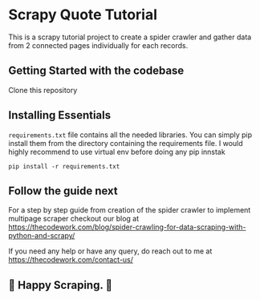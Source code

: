 # Scrapy Quote Tutorial
This is a scrapy tutorial project to create a spider crawler and gather data from 2 connected pages individually for each records. 
## Getting Started with the codebase
Clone this repository
## Installing Essentials
`requirements.txt` file contains all the needed libraries. You can simply pip install them from the directory containing the requirements file. I would highly recommend to use virtual env before doing any pip innstak
```
pip install -r requirements.txt
```
## Follow the guide next
For a step by step guide from creation of the spider crawler to implement multipage scraper checkout our blog at https://thecodework.com/blog/spider-crawling-for-data-scraping-with-python-and-scrapy/

If you need any help or have any query, do reach out to me at https://thecodework.com/contact-us/

## 🎉 Happy Scraping. 🎉